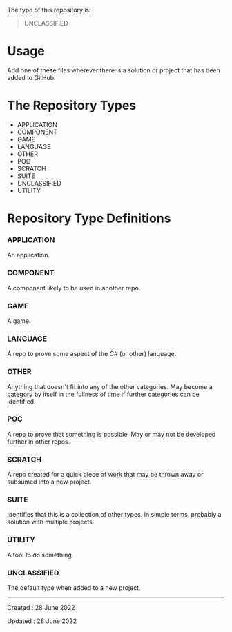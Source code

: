 The type of this repository is:

> UNCLASSIFIED

# Usage

Add one of these files wherever there is a solution or project that has been added to GitHub. 

# The Repository Types

- APPLICATION
- COMPONENT
- GAME
- LANGUAGE
- OTHER
- POC
- SCRATCH
- SUITE
- UNCLASSIFIED
- UTILITY

# Repository Type Definitions

### APPLICATION

An application.

### COMPONENT

A component likely to be used in another repo.

### GAME

A game.

### LANGUAGE

A repo to prove some aspect of the C# (or other) language.

### OTHER

Anything that doesn't fit into any of the other categories. May become a category by itself in the fullness of time if further categories can be identified.

### POC

A repo to prove that something is possible. May or may not be developed further in other repos.

### SCRATCH

A repo created for a quick piece of work that may be thrown away or subsumed into a new project.

### SUITE

Identifies that this is a collection of other types. In simple terms, probably a solution with multiple projects.

### UTILITY

A tool to do something.

### UNCLASSIFIED

The default type when added to a new project.

---

Created : 28 June 2022

Updated : 28 June 2022
